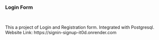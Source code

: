 <h3>Login Form</h3>
<br>
<p>This a project of Login and Registration form. Integrated with Postgresql.<br>
  Website Link: https://signin-signup-it0d.onrender.com
</p>
